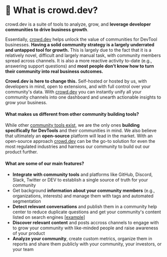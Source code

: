 # 👋 What is crowd.dev?

crowd.dev is a suite of tools to analyze, grow, and **leverage developer communities to drive business growth**.

Essentially, [crowd.dev](http://crowd.dev) helps unlock the value of communities for DevTool businesses. **Having a solid community strategy is a largely underrated and untapped tool for growth.** This is largely due to the fact that it is a relatively novel, difficult and largely manual task, with community members spread across channels. It is also a more reactive activity to-date (e.g., answering support questions) and **most people don’t know how to turn their community into real business outcomes.**

**Crowd.dev is here to change this.** Self-hosted or hosted by us, with developers in mind, open to extensions, and with full control over your community's data. With [crowd.dev](http://crowd.dev) you can instantly unify all your community channels into one dashboard and unearth actionable insights to grow your business.

#### What makes us different from other community building tools?

While other [community tools exist](https://www.notion.so/e98cd0e40e95401a80b99f14852a8102?pvs=21), we are the only ones **building specifically for DevTools** and their communities in mind. We also believe that ultimately an **open-source** platform will lead in the market. With an open-source approach [crowd.dev](http://crowd.dev) can be the go-to solution for even the most regulated industries and harness our community to build out our product further.

#### What are some of our main features?

* **Integrate with community tools** and platforms like GitHub, Discord, Slack, Twitter or DEV to establish a single source of truth for your community
* Get background **information about your community members** (e.g., organizations, interests) and manage them with tags and automated segmentation
* **Detect relevant conversations** and publish them in a community help center to reduce duplicate questions and get your community's content listed on search engines [\[example\]](https://open.crowd.dev/crowd)
* **Discover relevant content** and posts accross channels to engage with to grow your community with like-minded people and raise awareness of your product
* **Analyze your community**, create custom metrics, organize them in reports and share them publicly with your community, your investors, or your team
